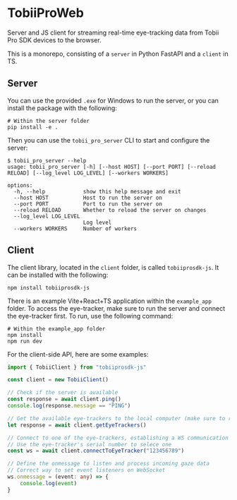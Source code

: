 # TobiiProWeb
Server and JS client for streaming real-time eye-tracking data from Tobii Pro SDK devices to the browser.

This is a monorepo, consisting of a ``server`` in Python FastAPI and a ``client`` in TS.

## Server

You can use the provided ``.exe`` for Windows to run the server, or you can install the package with the following:

```term
# Within the server folder
pip install -e .
```

Then you can use the ``tobii_pro_server`` CLI to start and configure the server:

```term
$ tobii_pro_server --help
usage: tobii_pro_server [-h] [--host HOST] [--port PORT] [--reload RELOAD] [--log_level LOG_LEVEL] [--workers WORKERS]

options:
  -h, --help            show this help message and exit
  --host HOST           Host to run the server on
  --port PORT           Port to run the server on
  --reload RELOAD       Whether to reload the server on changes
  --log_level LOG_LEVEL
                        Log level
  --workers WORKERS     Number of workers
```

## Client

The client library, located in the ``client`` folder, is called ``tobiiprosdk-js``. It can be installed with the following:

```term
npm install tobiiprosdk-js
```

There is an example Vite+React+TS application within the ``example_app`` folder. To access the eye-tracker, make sure to run the server and connect the eye-tracker first. To run, use the following command:

```term
# Within the example_app folder
npm install
npm run dev
```

For the client-side API, here are some examples: 

```ts
import { TobiiClient } from "tobiiprosdk-js"

const client = new TobiiClient()

// Check if the server is available
const response = await client.ping()
console.log(response.message == "PING")

// Get the available eye-trackers to the local computer (make sure to run within an async context)
let response = await client.getEyeTrackers()

// Connect to one of the eye-trackers, establishing a WS communication
// Use the eye-tracker's serial number to selece one
const ws = await client.connectToEyeTracker("123456789")

// Define the onmessage to listen and process incoming gaze data
// Correct way to set event listeners on WebSocket
ws.onmessage = (event: any) => {
    console.log(event)
}
```

